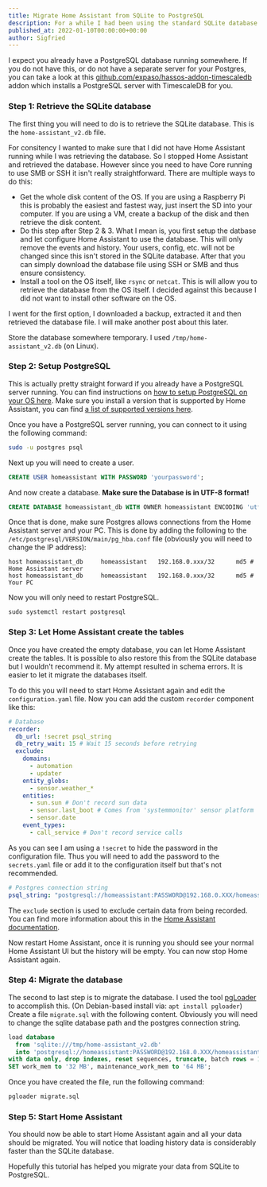 ```yaml
---
title: Migrate Home Assistant from SQLite to PostgreSQL
description: For a while I had been using the standard SQLite database for Home Assistant. However after adding more integrations it became very slow. I couldn't find an online guide to migrate from SQLite to an external PostgreSQL server. So I decided to write one for you my potential reader :))
published_at: 2022-01-10T00:00:00+00:00
author: Sigfried
---
```


I expect you already have a PostgreSQL database running somewhere. If you do not have this, or do not have a separate server for your Postgres, you can take a look at this [github.com/expaso/hassos-addon-timescaledb](https://github.com/expaso/hassos-addon-timescaledb) addon which installs a PostgreSQL server with TimescaleDB for you.

### Step 1: Retrieve the SQLite database

The first thing you will need to do is to retrieve the SQLite database. This is the `home-assistant_v2.db` file. 

For consitency I wanted to make sure that I did not have Home Assistant running while I was retrieving the database. So I stopped Home Assistant and retrieved the database. However since you need to have Core running to use SMB or SSH it isn't really straightforward. There are multiple ways to do this:

- Get the whole disk content of the OS. If you are using a Raspberry Pi this is probably the easiest and fastest way, just insert the SD into your computer. If you are using a VM, create a backup of the disk and then retrieve the disk content.
- Do this step after Step 2 & 3. What I mean is, you first setup the datbase and let configure Home Assistant to use the database. This will only remove the events and history. Your users, config, etc. will not be changed since this isn't stored in the SQLite database. After that you can simply download the database file using SSH or SMB and thus ensure consistency.
- Install a tool on the OS itself, like `rsync` or `netcat`. This is will allow you to retrieve the database from the OS itself. I decided against this because I did not want to install other software on the OS.


I went for the first option, I downloaded a backup, extracted it and then retrieved the database file. I will make another post about this later.

Store the database somewhere temporary. I used `/tmp/home-assistant_v2.db` (on Linux).

### Step 2: Setup PostgreSQL

This is actually pretty straight forward if you already have a PostgreSQL server running. You can find instructions on [how to setup PostgreSQL on your OS here](https://www.postgresql.org/download/). Make sure you install a version that is supported by Home Assistant, you can find [a list of supported versions here](https://www.home-assistant.io/integrations/recorder).

Once you have a PostgreSQL server running, you can connect to it using the following command:
```bash
sudo -u postgres psql
```
Next up you will need to create a user.
```sql
CREATE USER homeassistant WITH PASSWORD 'yourpassword';
```
And now create a database. **Make sure the Database is in UTF-8 format!**
```sql
CREATE DATABASE homeassistant_db WITH OWNER homeassistant ENCODING 'utf8' TEMPLATE template0;
```
Once that is done, make sure Postgres allows connections from the Home Assistant server and your PC. This is done by adding the following to the `/etc/postgresql/VERSION/main/pg_hba.conf` file (obviously you will need to change the IP address):
```
host homeassistant_db     homeassistant   192.168.0.xxx/32      md5 # Home Assistant server
host homeassistant_db     homeassistant   192.168.0.xxx/32      md5 # Your PC
```

Now you will only need to restart PostgreSQL.
```
sudo systemctl restart postgresql
```

### Step 3: Let Home Assistant create the tables

Once you have created the empty database, you can let Home Assistant create the tables. It is possible to also restore this from the SQLite database but I wouldn't recommend it. My attempt resulted in schema errors. It is easier to let it migrate the databases itself.

To do this you will need to start Home Assistant again and edit the `configuration.yaml` file. Now you can add the custom `recorder` component like this:
```yaml
# Database
recorder:
  db_url: !secret psql_string
  db_retry_wait: 15 # Wait 15 seconds before retrying
  exclude:
    domains:
      - automation
      - updater
    entity_globs:
      - sensor.weather_*
    entities:
      - sun.sun # Don't record sun data
      - sensor.last_boot # Comes from 'systemmonitor' sensor platform
      - sensor.date
    event_types:
      - call_service # Don't record service calls
```

As you can see I am using a `!secret` to hide the password in the configuration file. Thus you will need to add the password to the `secrets.yaml` file or add it to the configuration itself but that's not recommended.
```yaml
# Postgres connection string
psql_string: "postgresql://homeassistant:PASSWORD@192.168.0.XXX/homeassistant_db"
```

The `exclude` section is used to exclude certain data from being recorded. You can find more information about this in the [Home Assistant documentation](https://home-assistant.io/docs/configuration/recorder/).

Now restart Home Assistant, once it is running you should see your normal Home Assistant UI but the history will be empty. You can now stop Home Assistant again.

### Step 4: Migrate the database

The second to last step is to migrate the database. I used the tool [pgLoader](https://pgloader.readthedocs.io/en/latest/) to accomplish this. (On Debian-based install via: `apt install pgloader`) \
Create a file `migrate.sql` with the following content. Obviously you will need to change the sqlite database path and the postgres connection string.
```sql
load database
  from 'sqlite:///tmp/home-assistant_v2.db'
  into 'postgresql://homeassistant:PASSWORD@192.168.0.XXX/homeassistant_db'
with data only, drop indexes, reset sequences, truncate, batch rows = 1000
SET work_mem to '32 MB', maintenance_work_mem to '64 MB';
```
Once you have created the file, run the following command:
```bash
pgloader migrate.sql
```

### Step 5: Start Home Assistant

You should now be able to start Home Assistant again and all your data should be migrated. You will notice that loading history data is considerably faster than the SQLite database.

Hopefully this tutorial has helped you migrate your data from SQLite to PostgreSQL.

